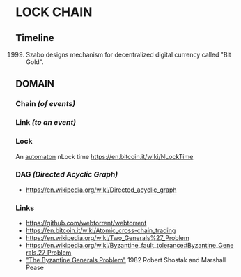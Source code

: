# LOCK CHAIN

## Timeline

1999. Szabo designs mechanism for decentralized digital currency called "Bit Gold".


## DOMAIN


### Chain _(of events)_


### Link _(to an event)_


### Lock
  An [automaton](https://en.wikipedia.org/wiki/Automaton)
  nLock time https://en.bitcoin.it/wiki/NLockTime


### DAG _(Directed Acyclic Graph)_
  - https://en.wikipedia.org/wiki/Directed_acyclic_graph


### Links
  - https://github.com/webtorrent/webtorrent
  - https://en.bitcoin.it/wiki/Atomic_cross-chain_trading
  - https://en.wikipedia.org/wiki/Two_Generals%27_Problem
  - https://en.wikipedia.org/wiki/Byzantine_fault_tolerance#Byzantine_Generals.27_Problem
  - ["The Byzantine Generals Problem"](https://www.microsoft.com/en-us/research/publication/byzantine-generals-problem/?from=http%3A%2F%2Fresearch.microsoft.com%2Fen-us%2Fum%2Fpeople%2Flamport%2Fpubs%2Fbyz.pdf)
    1982 Robert Shostak and Marshall Pease 
